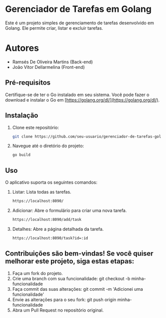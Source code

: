 # Gerenciador de Tarefas em Golang

Este é um projeto simples de gerenciamento de tarefas desenvolvido em Golang. Ele permite criar, listar e excluir tarefas.

# Autores
   * Ramsés De Oliveira Martins (Back-end)
   * João Vitor Dellarmelina (Front-end)
   

## Pré-requisitos

Certifique-se de ter o Go instalado em seu sistema. Você pode fazer o download e instalar o Go em [https://golang.org/dl/](https://golang.org/dl/).

## Instalação

1. Clone este repositório:

   ```bash
   git clone https://github.com/seu-usuario/gerenciador-de-tarefas-golang.git
2. Navegue até o diretório do projeto:
   ```bash
   go build

## Uso
O aplicativo suporta os seguintes comandos:

1. Listar: Lista todas as tarefas.

     ```bash
     https://localhost:8090/

2. Adicionar: Abre o formulário para criar uma nova tarefa.

    ```bash
    https://localhost:8090/add/task
    
3. Detalhes: Abre a página detalhada da tarefa.
    
    ```bash
    https://localhost:8090/task?id=:id

## Contribuições são bem-vindas! Se você quiser melhorar este projeto, siga estas etapas:
1. Faça um fork do projeto.
2. Crie uma branch com sua funcionalidade: git checkout -b minha-funcionalidade
3. Faça commit das suas alterações: git commit -m 'Adicionei uma funcionalidade'
4. Envie as alterações para o seu fork: git push origin minha-funcionalidade
5. Abra um Pull Request no repositório original.

